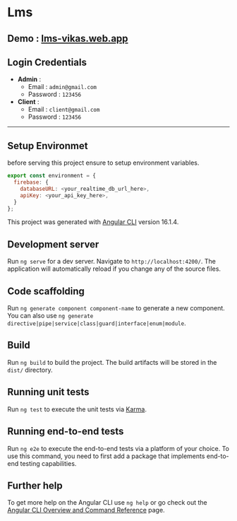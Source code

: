 # Lms
## Demo : [lms-vikas.web.app](https://lms-vikas.web.app)

## Login Credentials 
- **Admin** :
   - Email : `admin@gmail.com`
   - Password : `123456`
- **Client** :
   - Email : `client@gmail.com`
   - Password : `123456`
 
--- 

## Setup Environmet
before serving this project ensure to setup environment variables.

```js
export const environment = {
  firebase: {
    databaseURL: <your_realtime_db_url_here>,
    apiKey: <your_api_key_here>,
  }
};
```

This project was generated with [Angular CLI](https://github.com/angular/angular-cli) version 16.1.4.

## Development server

Run `ng serve` for a dev server. Navigate to `http://localhost:4200/`. The application will automatically reload if you change any of the source files.

## Code scaffolding

Run `ng generate component component-name` to generate a new component. You can also use `ng generate directive|pipe|service|class|guard|interface|enum|module`.

## Build

Run `ng build` to build the project. The build artifacts will be stored in the `dist/` directory.

## Running unit tests

Run `ng test` to execute the unit tests via [Karma](https://karma-runner.github.io).

## Running end-to-end tests

Run `ng e2e` to execute the end-to-end tests via a platform of your choice. To use this command, you need to first add a package that implements end-to-end testing capabilities.

## Further help

To get more help on the Angular CLI use `ng help` or go check out the [Angular CLI Overview and Command Reference](https://angular.io/cli) page.
